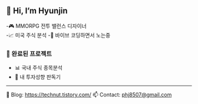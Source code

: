 ## 👋 Hi, I’m Hyunjin

-🎮 MMORPG 전투 밸런스 디자이너  
-📈 미국 주식 분석 
-🌱 바이브 코딩하면서 노는중

### 📌 완료된 프로젝트
- 📊 국내 주식 종목분석
- 📱 내 투자성향 판독기


---

🔗 Blog: https://technut.tistory.com/
📫 Contact: phj8507@gmail.com

